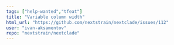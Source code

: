 ```yaml
---
tags: ["help-wanted","tfeat"]
title: "Variable column width"
html_url: "https://github.com/nextstrain/nextclade/issues/112"
user: "ivan-aksamentov"
repo: "nextstrain/nextclade"
---
```


